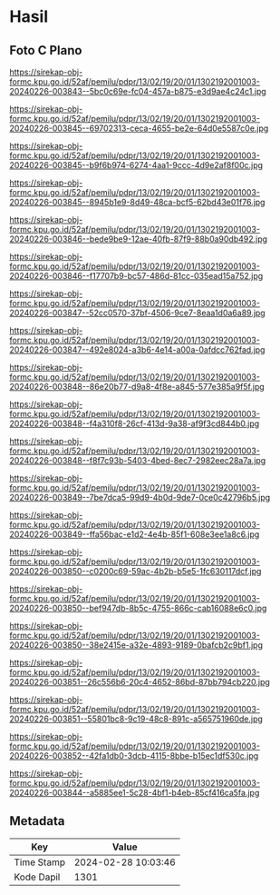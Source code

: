 # Hasil

## Foto C Plano

https://sirekap-obj-formc.kpu.go.id/52af/pemilu/pdpr/13/02/19/20/01/1302192001003-20240226-003843--5bc0c69e-fc04-457a-b875-e3d9ae4c24c1.jpg

https://sirekap-obj-formc.kpu.go.id/52af/pemilu/pdpr/13/02/19/20/01/1302192001003-20240226-003845--69702313-ceca-4655-be2e-64d0e5587c0e.jpg

https://sirekap-obj-formc.kpu.go.id/52af/pemilu/pdpr/13/02/19/20/01/1302192001003-20240226-003845--b9f6b974-6274-4aa1-9ccc-4d9e2af8f00c.jpg

https://sirekap-obj-formc.kpu.go.id/52af/pemilu/pdpr/13/02/19/20/01/1302192001003-20240226-003845--8945b1e9-8d49-48ca-bcf5-62bd43e01f76.jpg

https://sirekap-obj-formc.kpu.go.id/52af/pemilu/pdpr/13/02/19/20/01/1302192001003-20240226-003846--bede9be9-12ae-40fb-87f9-88b0a90db492.jpg

https://sirekap-obj-formc.kpu.go.id/52af/pemilu/pdpr/13/02/19/20/01/1302192001003-20240226-003846--f17707b9-bc57-486d-81cc-035ead15a752.jpg

https://sirekap-obj-formc.kpu.go.id/52af/pemilu/pdpr/13/02/19/20/01/1302192001003-20240226-003847--52cc0570-37bf-4506-9ce7-8eaa1d0a6a89.jpg

https://sirekap-obj-formc.kpu.go.id/52af/pemilu/pdpr/13/02/19/20/01/1302192001003-20240226-003847--492e8024-a3b6-4e14-a00a-0afdcc762fad.jpg

https://sirekap-obj-formc.kpu.go.id/52af/pemilu/pdpr/13/02/19/20/01/1302192001003-20240226-003848--86e20b77-d9a8-4f8e-a845-577e385a9f5f.jpg

https://sirekap-obj-formc.kpu.go.id/52af/pemilu/pdpr/13/02/19/20/01/1302192001003-20240226-003848--f4a310f8-26cf-413d-9a38-af9f3cd844b0.jpg

https://sirekap-obj-formc.kpu.go.id/52af/pemilu/pdpr/13/02/19/20/01/1302192001003-20240226-003848--f8f7c93b-5403-4bed-8ec7-2982eec28a7a.jpg

https://sirekap-obj-formc.kpu.go.id/52af/pemilu/pdpr/13/02/19/20/01/1302192001003-20240226-003849--7be7dca5-99d9-4b0d-9de7-0ce0c42796b5.jpg

https://sirekap-obj-formc.kpu.go.id/52af/pemilu/pdpr/13/02/19/20/01/1302192001003-20240226-003849--ffa56bac-e1d2-4e4b-85f1-608e3ee1a8c6.jpg

https://sirekap-obj-formc.kpu.go.id/52af/pemilu/pdpr/13/02/19/20/01/1302192001003-20240226-003850--c0200c69-59ac-4b2b-b5e5-1fc630117dcf.jpg

https://sirekap-obj-formc.kpu.go.id/52af/pemilu/pdpr/13/02/19/20/01/1302192001003-20240226-003850--bef947db-8b5c-4755-866c-cab16088e6c0.jpg

https://sirekap-obj-formc.kpu.go.id/52af/pemilu/pdpr/13/02/19/20/01/1302192001003-20240226-003850--38e2415e-a32e-4893-9189-0bafcb2c9bf1.jpg

https://sirekap-obj-formc.kpu.go.id/52af/pemilu/pdpr/13/02/19/20/01/1302192001003-20240226-003851--26c556b6-20c4-4652-86bd-87bb794cb220.jpg

https://sirekap-obj-formc.kpu.go.id/52af/pemilu/pdpr/13/02/19/20/01/1302192001003-20240226-003851--55801bc8-9c19-48c8-891c-a565751960de.jpg

https://sirekap-obj-formc.kpu.go.id/52af/pemilu/pdpr/13/02/19/20/01/1302192001003-20240226-003852--42fa1db0-3dcb-4115-8bbe-b15ec1df530c.jpg

https://sirekap-obj-formc.kpu.go.id/52af/pemilu/pdpr/13/02/19/20/01/1302192001003-20240226-003844--a5885ee1-5c28-4bf1-b4eb-85cf416ca5fa.jpg


## Metadata

| Key        | Value               |
| ---------- | ------------------- |
| Time Stamp | 2024-02-28 10:03:46 |
| Kode Dapil | 1301                |



